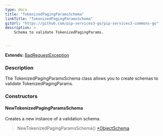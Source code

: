 ```yaml
---
type: docs
title: "TokenizedPagingParamsSchema"
linkTitle: "TokenizedPagingParamsSchema"
gitUrl: "https://github.com/pip-services3-go/pip-services3-commons-go"
description: >
    Schema to validate TokenizedPagingParams.

    
---
```


**Extends:** [BadRequestException](../../errors/bad_request_exception)

### Description

The TokenizedPagingParamsSchema class allows you to create schemas to validate TokenizedPagingParams.

### Constructors

#### NewTokenizedPagingParamsSchema
Creates a new instance of a validation schema.

> NewTokenizedPagingParamsSchema() [*ObjectSchema](../object_schema)

